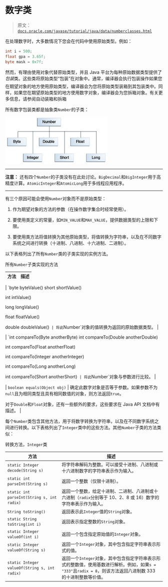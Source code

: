 # 数字类

> 原文：[`docs.oracle.com/javase/tutorial/java/data/numberclasses.html`](https://docs.oracle.com/javase/tutorial/java/data/numberclasses.html)

在处理数字时，大多数情况下您会在代码中使用原始类型。例如：

```java
int i = 500;
float gpa = 3.65f;
byte mask = 0x7f;

```

然而，有理由使用对象代替原始类型，并且 Java 平台为每种原始数据类型提供了*包装*类。这些类将原始类型“包装”在对象中。通常，编译器会执行包装操作如果您在期望对象的地方使用原始类型，编译器会为您将原始类型装箱到其包装类中。同样，如果您在期望原始类型的地方使用数字对象，编译器会为您拆箱对象。有关更多信息，请参阅自动装箱和拆箱

所有数字包装类都是抽象类`Number`的子类：

![Number 的类层次结构。](img/a4e2b4a6c5d11518cd6e06d798958afa.png)

* * *

**注意：** 还有四个`Number`的子类没有在此处讨论。`BigDecimal`和`BigInteger`用于高精度计算。`AtomicInteger`和`AtomicLong`用于多线程应用程序。

* * *

有三个原因可能会使用`Number`对象而不是原始类型：

1.  作为期望对象的方法的参数（在操作数字集合时经常使用）。

1.  要使用类定义的常量，如`MIN_VALUE`和`MAX_VALUE`，提供数据类型的上限和下限。

1.  要使用类方法将值转换为其他原始类型，将值转换为字符串，以及在不同数字系统之间进行转换（十进制、八进制、十六进制、二进制）。

以下表格列出了所有`Number`类的子类实现的实例方法。

所有`Number`子类实现的方法

| 方法 | 描述 |
| --- | --- |

| `byte byteValue() short shortValue()

int intValue()

long longValue()

float floatValue()

double doubleValue()` | 将此`Number`对象的值转换为返回的原始数据类型。 |

| `int compareTo(Byte anotherByte) int compareTo(Double anotherDouble)

int compareTo(Float anotherFloat)

int compareTo(Integer anotherInteger)

int compareTo(Long anotherLong)

int compareTo(Short anotherShort)` | 将此`Number`对象与参数进行比较。 |

| `boolean equals(Object obj)` | 确定此数字对象是否等于参数。如果参数不为`null`且为相同类型且具有相同数值的对象，则方法返回`true`。

对于`Double`和`Float`对象，还有一些额外的要求，这些要求在 Java API 文档中有描述。 |

每个`Number`类包含其他方法，用于将数字转换为字符串，以及在不同数字系统之间进行转换。以下表格列出了`Integer`类中的这些方法。其他`Number`子类的方法类似：

转换方法，`Integer`类

| 方法 | 描述 |
| --- | --- |
| `static Integer decode(String s)` | 将字符串解码为整数。可以接受十进制、八进制或十六进制数字的字符串表示作为输入。 |
| `static int parseInt(String s)` | 返回一个整数（仅限十进制）。 |
| `static int parseInt(String s, int radix)` | 返回一个整数，给定十进制、二进制、八进制或十六进制（`radix`分别等于 10、2、8 或 16）数字的字符串表示作为输入。 |
| `String toString()` | 返回表示此`Integer`值的`String`对象。 |
| `static String toString(int i)` | 返回表示指定整数的`String`对象。 |
| `static Integer valueOf(int i)` | 返回一个包含指定原始值的`Integer`对象。 |
| `static Integer valueOf(String s)` | 返回一个`Integer`对象，其中包含指定字符串表示形式的值。 |
| `static Integer valueOf(String s, int radix)` | 返回一个`Integer`对象，其中包含指定字符串表示形式的整数值，使用基数进行解析。例如，如果`s = "333"`且`radix = 8`，则该方法返回八进制数 333 的十进制整数等价值。 |
